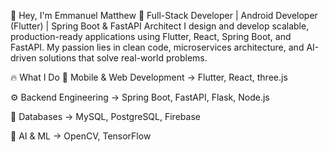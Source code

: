 👋 Hey, I'm Emmanuel Matthew
🚀 Full-Stack Developer | Android Developer (Flutter) | Spring Boot & FastAPI Architect
I design and develop scalable, production-ready applications using Flutter, React, Spring Boot, and FastAPI. My passion lies in clean code, microservices architecture, and AI-driven solutions that solve real-world problems.

🔥 What I Do
📱 Mobile & Web Development → Flutter, React, three.js

⚙️ Backend Engineering → Spring Boot, FastAPI, Flask, Node.js

💾 Databases → MySQL, PostgreSQL, Firebase

🧠 AI & ML → OpenCV, TensorFlow
